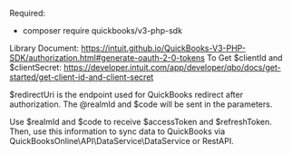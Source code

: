 Required: 
- composer require quickbooks/v3-php-sdk

Library Document: https://intuit.github.io/QuickBooks-V3-PHP-SDK/authorization.html#generate-oauth-2-0-tokens
To Get $clientId and $clientSecret: https://developer.intuit.com/app/developer/qbo/docs/get-started/get-client-id-and-client-secret

$redirectUri is the endpoint used for QuickBooks redirect after authorization. The @realmId and $code will be sent in the parameters.

Use $realmId and $code to receive $accessToken and $refreshToken. Then, use this information to sync data to QuickBooks via QuickBooksOnline\API\DataService\DataService or RestAPI.
